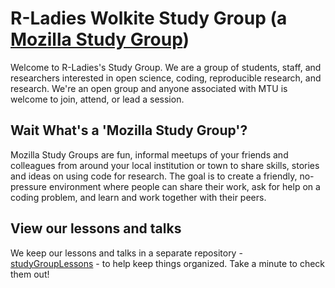 R-Ladies Wolkite Study Group (a [Mozilla Study Group](https://www.mozillascience.org/))
============

Welcome to R-Ladies's Study Group. We are a group of students, staff, and researchers interested in open science, coding, reproducible research, and research. We're an open group and anyone associated with MTU is welcome to join, attend, or lead a session. 



## Wait What's a 'Mozilla Study Group'?

Mozilla Study Groups are fun, informal meetups of your friends and colleagues from around your local institution or town to share skills, stories and ideas on using code for research. The goal is to create a friendly, no-pressure environment where people can share their work, ask for help on a coding problem, and learn and work together with their peers.

## View our lessons and talks 

We keep our lessons and talks in a separate repository - [studyGroupLessons](https://github.com/mesfind/studyGroupLessons) - to help keep things organized. Take a minute to check them out! 
